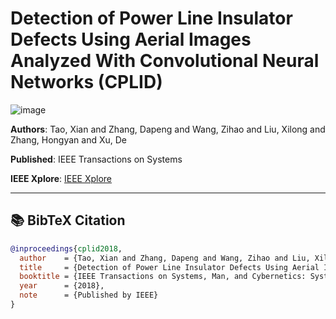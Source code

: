 # Detection of Power Line Insulator Defects Using Aerial Images Analyzed With Convolutional Neural Networks (CPLID)
![image](https://tse4.mm.bing.net/th/id/OIP.80GhFzrH6tTj0gYDSdEXPQHaEO?rs=1&pid=ImgDetMain&o=7&rm=3)

**Authors**: Tao, Xian and Zhang, Dapeng and Wang, Zihao and Liu, Xilong and Zhang, Hongyan and Xu, De

**Published**: IEEE Transactions on Systems

**IEEE Xplore**: [IEEE Xplore](https://ieeexplore.ieee.org/document/8492359)

---

## 📚 BibTeX Citation

```bibtex
@inproceedings{cplid2018,
  author    = {Tao, Xian and Zhang, Dapeng and Wang, Zihao and Liu, Xilong and Zhang, Hongyan and Xu, De},
  title     = {Detection of Power Line Insulator Defects Using Aerial Images Analyzed With Convolutional Neural Networks},
  booktitle = {IEEE Transactions on Systems, Man, and Cybernetics: Systems},
  year      = {2018},
  note      = {Published by IEEE}
}
```
